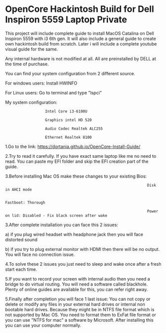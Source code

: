 # OpenCore Hackintosh Build for Dell Inspiron 5559 Laptop Private

This project will include complete guide to install MacOS Catalina on Dell Inspiron 5559 with i3 6th gen. It will also include a general guide to create own hackintosh build from scratch. Later i will include a complete youtube visual guide for the same.

Any internal hardware is not modified at all. All are preinstalled by DELL at the time of purchase.

You can find your system configuration from 2 different source.

For windows users: Install HWINFO

For Linux users: Go to terminal and type "lspci"

My system configuration: 

                      Intel Core i3-6100U

                      Graphics intel HD 520
                      
                      Audio Codec Realtek ALC255
                      
                      Ethernet Realtek 8100
                      

1.Go to the link: https://dortania.github.io/OpenCore-Install-Guide/

2.Try to read it carefully. If you have exact same laptop like me no need to read. You can paste my EFI folder and skip the EFI creation part of the guide.

3.Before installing Mac OS make these changes to your existing Bios: 

                                                                    Disk in AHCI mode

                                                                    Fastboot: Thorough

                                                                    Power on lid: Disabled - Fix black screen after wake

3.After complete installation you can face this 2 issues: 

a) if you plug wired headset with headphone jack then you will face distorted sound

b) if you try to plug external monitor with HDMI then there will be no output. You will face no connection issue.
                                                          
4.To solve these 2 issues you just need to sleep and wake once after a fresh start each time.

5.If you want to record your screen with internal audio then you need a bridge to do virtual routing. You will need a software called blackhole. Plenty of online guides are available for this, you can refer right away.

5.Finally after completion you will face 1 last issue: You can not copy or delete or modify any files in your external hard drives or internal non bootable hard drives. Because they might be in NTFS file format which is not supported by Mac OS. You need to format them to ExFat file format or you can use "NTFS for mac" a software by Microsoft. After installing this you can use your computer normally. 
